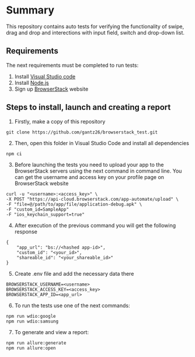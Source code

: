# Summary

This repository contains auto tests for verifying the functionality of swipe, drag and drop and interections with input field, switch and drop-down list.

## Requirements

The next requirements must be completed to run tests:
1. Install [Visual Studio code](https://code.visualstudio.com/)
2. Install [Node.js](https://nodejs.org/en)
3. Sign up [BrowserStack](https://app-automate.browserstack.com/) website

## Steps to install, launch and creating a report

1. Firstly, make a copy of this repository
```
git clone https://github.com/gantz26/browserstack_test.git
```

2. Then, open this folder in Visual Studio Code and install all dependencies
```
npm ci
```

3. Before launching the tests you need to upload your app to the BrowserStack servers using the next command in command line.
You can get the username and access key on your profile page on BrowserStack website
```
curl -u "<username>:<access_key>" \
-X POST "https://api-cloud.browserstack.com/app-automate/upload" \
-F "file=@/path/to/app/file/application-debug.apk" \
-F "custom_id=SampleApp"
-F "ios_keychain_support=true"

```

4. After execution of the previous command you will get the following response
```
{
    "app_url": "bs://<hashed app-id>",
    "custom_id": "<your_id>",
    "shareable_id": "<your_shareable_id>"
}
```

5. Create .env file and add the necessary data there
```
BROWSERSTACK_USERNAME=<username>
BROWSERSTACK_ACCESS_KEY=<access_key>
BROWSERSTACK_APP_ID=<app_url>
```

6. To run the tests use one of the next commands:
```
npm run wdio:google
npm run wdio:samsung
```

7. To generate and view a report:
```
npm run allure:generate
npm run allure:open
```